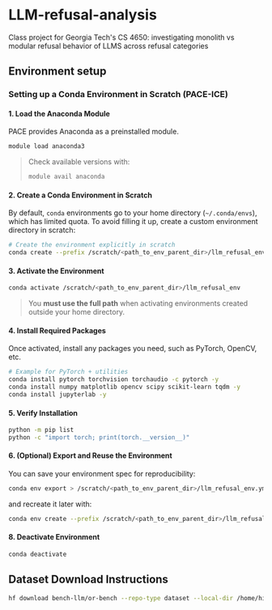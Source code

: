 # LLM-refusal-analysis
Class project for Georgia Tech's CS 4650: investigating monolith vs modular refusal behavior of LLMS across refusal categories 

## Environment setup

### Setting up a Conda Environment in Scratch (PACE-ICE)

#### 1. Load the Anaconda Module
PACE provides Anaconda as a preinstalled module.

```bash
module load anaconda3
```

> Check available versions with:
> ```bash
> module avail anaconda
> ```

#### 2. Create a Conda Environment in Scratch

By default, `conda` environments go to your home directory (`~/.conda/envs`),  
which has limited quota. To avoid filling it up, create a custom environment directory in scratch:

```bash
# Create the environment explicitly in scratch
conda create --prefix /scratch/<path_to_env_parent_dir>/llm_refusal_env python=3.11 -y
```

#### 3. Activate the Environment

```bash
conda activate /scratch/<path_to_env_parent_dir>/llm_refusal_env
```

> You **must use the full path** when activating environments created outside your home directory.

#### 4. Install Required Packages

Once activated, install any packages you need, such as PyTorch, OpenCV, etc.

```bash
# Example for PyTorch + utilities
conda install pytorch torchvision torchaudio -c pytorch -y
conda install numpy matplotlib opencv scipy scikit-learn tqdm -y
conda install jupyterlab -y
```

#### 5. Verify Installation

```bash
python -m pip list
python -c "import torch; print(torch.__version__)"
```

#### 6. (Optional) Export and Reuse the Environment

You can save your environment spec for reproducibility:

```bash
conda env export > /scratch/<path_to_env_parent_dir>/llm_refusal_env.yml
```

and recreate it later with:

```bash
conda env create --prefix /scratch/<path_to_env_parent_dir>/llm_refusal_env --file llm_refusal_env.yml
```

#### 8. Deactivate Environment

```bash
conda deactivate
```

## Dataset Download Instructions

```bash
hf download bench-llm/or-bench --repo-type dataset --local-dir /home/hice1/<gt_username>/scratch/datasets/or-bench
```
